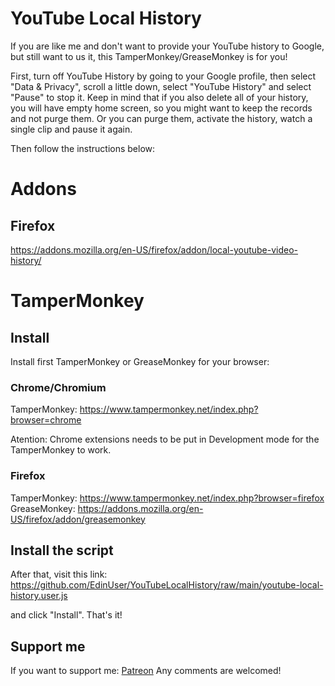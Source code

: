 # YouTube Local History

If you are like me and don't want to provide your YouTube history to Google, but still want to us it, this TamperMonkey/GreaseMonkey is for you!

First, turn off YouTube History by going to your Google profile, then select "Data & Privacy", scroll a little down, select "YouTube History" and select "Pause" to stop it. Keep in mind that if you also delete all of your history, you will have empty home screen, so you might want to keep the records and not purge them. Or you can purge them, activate the history, watch a single clip and pause it again.

Then follow the instructions below:

# Addons
## Firefox
https://addons.mozilla.org/en-US/firefox/addon/local-youtube-video-history/

# TamperMonkey
## Install
Install first TamperMonkey or GreaseMonkey for your browser:

### Chrome/Chromium
TamperMonkey: https://www.tampermonkey.net/index.php?browser=chrome

Atention: Chrome extensions needs to be put in Development mode for the TamperMonkey to work.

### Firefox
TamperMonkey: https://www.tampermonkey.net/index.php?browser=firefox
GreaseMonkey: https://addons.mozilla.org/en-US/firefox/addon/greasemonkey

## Install the script

After that, visit this link:
https://github.com/EdinUser/YouTubeLocalHistory/raw/main/youtube-local-history.user.js

and click "Install". That's it!

## Support me
If you want to support me: [Patreon](https://www.patreon.com/EdinUser)
Any comments are welcomed!
